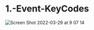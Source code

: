 # 1.-Event-KeyCodes
![Screen Shot 2022-03-29 at 9 07 14](https://user-images.githubusercontent.com/66386522/160643780-76a46723-02b8-4ec4-9ba0-90c7c37614de.png)
